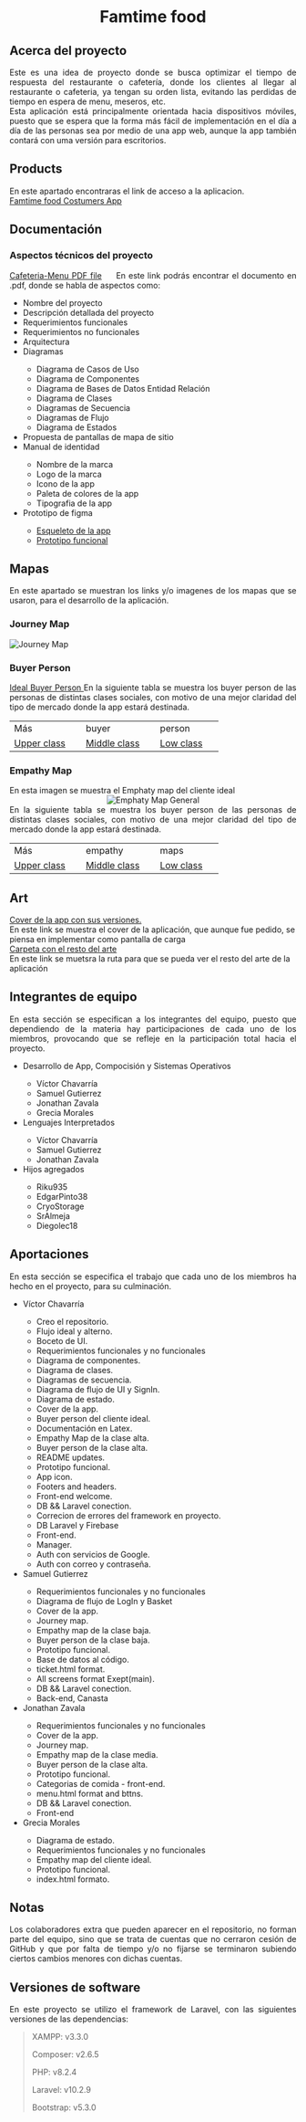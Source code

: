 <h1 align="center"> Famtime food </h1>
<section align="justify">
  <h2 align="left">Acerca del proyecto</h2>
  <span>
  Este es una idea de proyecto donde se busca optimizar el tiempo de respuesta del restaurante o cafetería, donde los clientes al llegar al restaurante o cafeteria, ya tengan su orden lista, evitando las perdidas de tiempo en espera de menu, meseros, etc.
  </span>
  <br/>
  <span>
  Esta aplicación está principalmente orientada hacia dispositivos móviles, puesto que se espera que la forma más fácil de implementación en el día a día de las personas sea por medio de una app web, aunque la app también contará con uma versión para escritorios.
  </apan>
</section>
<section align="justify">
  <h2 align="left">Products</h2>
  <span>
    En este apartado encontraras el link de acceso a la aplicacion.
  </span>
  <br/>
  <a href="https://victorj-ch.github.io/Cafeteria-Menu/">Famtime food Costumers App</a>
</section>
<section align="justify">
  <h2 align="left">Documentación</h2>
  <div>
    <h3 align="left">Aspectos técnicos del proyecto </h3>
    <!-- Laitex --->
    <a href="./documentacion/Cafeteria-Menu/Doc-cafeteria.pdf" style="margin-right: 20px;">Cafeteria-Menu PDF file</a>
    <span>
      En este link podrás encontrar el documento en .pdf, donde se habla de aspectos como:
      <ul>
        <li>Nombre del proyecto</li>
        <li>Descripción detallada del proyecto</li>
        <li>Requerimientos funcionales</li>
        <li>Requerimientos no funcionales</li>
        <li>Arquitectura</li>
        <li>Diagramas</li>
          <ul>
            <li>Diagrama de Casos de Uso</li>
            <li>Diagrama de Componentes</li>
            <li>Diagrama de Bases de Datos Entidad Relación</li>
            <li>Diagrama de Clases</li>
            <li>Diagramas de Secuencia</li>
            <li>Diagramas de Flujo</li>
            <li>Diagrama de Estados</li>
          </ul>
        <li>Propuesta de pantallas de mapa de sitio</li>
        <li>Manual de identidad</li>
          <ul>
            <li>Nombre de la marca</li>
            <li>Logo de la marca</li>
            <li>Icono de la app</li>
            <li>Paleta de colores de la app</li>
            <li>Tipografia de la app</li>
          </ul>
        <li>Prototipo de figma</li>
          <ul>
            <li>
              <a href="https://www.figma.com/file/jMDGvyJhrWegndvcyKfglJ/App-Cafeteria?type=design&node-id=0-1&mode=design&t=ZV4dCkDkixOnfDur-0">Esqueleto de la app</a>
            </li>
            <li>
              <a href="https://www.figma.com/proto/jMDGvyJhrWegndvcyKfglJ/App-Cafeteria?type=design&node-id=11-2&t=pBPoqDubd0GGsh8d-0&scaling=min-zoom&page-id=0%3A1&starting-point-node-id=11%3A2&show-proto-sidebar=1">Prototipo funcional</a>
            </li>
          </ul>
      </ul>
    </span>
  </div>
</section>
<section align="justify">
  <h2>Mapas</h2>
  <span>
    En este apartado se muestran los links y/o imagenes de los mapas que se usaron, para el desarrollo de la aplicación.
  </span>
  <!--Buyer person-->
    <div>
    <h3>Journey Map</h3>
    <div style="text-align: left;">
      <img src="./docImg/Img/Essentials/JourneyMap/JourneyMap.png" alt="Journey Map" style="max-width: 100%;">
    </div>
  </div>
  <div>
    <h3>Buyer Person</h3>
    <a href="https://www.canva.com/design/DAFwUaCOcZE/50RjQNNABKBntjp3pM4HfQ/edit">
    Ideal Buyer Person
    </a>
    <span>
      En la siguiente tabla se muestra los buyer person de las personas de distintas clases sociales, con motivo de una mejor claridad del tipo de mercado donde la app estará destinada.
    </span>
    <table>
      <tr>
        <td>Más</td>
        <td>buyer</td>
        <td>person</td>
      </tr>
      <tr>
        <td>
          <a href="#" style="margin-right: 20px;">Upper class</a>
        </td>
        <td>
          <a href="https://www.canva.com/design/DAFyvlS70oU/487SXZ8ttdGmKcXz8dISMg/edit?utm_content=DAFyvlS70oU&utm_campaign=designshare&utm_medium=link2&utm_source=sharebutton BuyenPerson-ClaseMedia" style="margin-right: 20px;">Middle class</a>
        </td>
        <td>
          <a href="https://www.canva.com/design/DAFytntySOs/L-TbFiqgHwwyAuBrCljjag/edit?utm_content=DAFytntySOs&utm_campaign=designshare&utm_medium=link2&utm_source=sharebutton" style="margin-right: 20px;">Low class</a>
        </td>
      </tr>
    </table>
  </div>
  <div>
    <h3>Empathy Map</h3>
    <span>
      En esta imagen se muestra el Emphaty map del cliente ideal
    </span>
    <div style="text-align: center;">
      <img src="./docImg/Img/Essentials/EmpathyMap/EmpathyMapCoffe.jpg" alt="Emphaty Map General" style="max-width: 70%;">
    </div>
    </a>
    <span>
      En la siguiente tabla se muestra los buyer person de las personas de distintas clases sociales, con motivo de una mejor claridad del tipo de mercado donde la app estará destinada.
    </span>
    <table>
      <tr>
        <td>Más</td>
        <td>empathy</td>
        <td>maps</td>
      </tr>
      <tr>
        <td>
          <a href="#" style="margin-right: 20px;">Upper class</a>
        </td>
        <td>
          <a href="https://www.canva.com/design/DAFyvUNcick/rLBg1cqFvgStSqxykDrRSw/edit?utm_content=DAFyvUNcick&utm_campaign=designshare&utm_medium=link2&utm_source=sharebutton emphaty map clase media" style="margin-right: 20px;">Middle class</a>
        </td>
        <td>
          <a href="https://www.canva.com/design/DAFyvvgx0J0/ENwfpBf21cZiPGAKkheYLQ/edit?utm_content=DAFyvvgx0J0&utm_campaign=designshare&utm_medium=link2&utm_source=sharebutton" style="margin-right: 20px;">Low class</a>
        </td>
      </tr>
    </table>
  </div>
</section>
<section>
  <h2>Art</h2>
  <span>
      <a href="https://drive.google.com/drive/folders/1AuNMp59X0YJqxR1alR2jJUgEV7NNbN8a?usp=sharing">Cover de la app con sus versiones.</a>
      <br>
      <span>En este link se muestra el cover de la aplicación, que aunque fue pedido, se piensa en implementar como pantalla de carga</span>
      <br>
      <a href="./Assets/Img/Art">Carpeta con el resto del arte</a>
      <br>
      <span>
        En este link se muetsra la ruta para que se pueda ver el resto del arte de la aplicación
      </span>
  </span>
</section>
<section align="justify">
  <h2>Integrantes de equipo</h2>
  <span>
    En esta sección se especifican a los integrantes del equipo, puesto que dependiendo de la materia hay participaciones de cada uno de los miembros, provocando que se refleje en la participación total hacia el proyecto.
  </span>
  <ul>
    <li>Desarrollo de App, Compocisión y Sistemas Operativos</li>
    <ul>
      <li>Víctor Chavarría</li>
      <li>Samuel Gutierrez</li>
      <li>Jonathan Zavala</li>
      <li>Grecia Morales</li>
    </ul>
    <li>Lenguajes Interpretados</li>
    <ul>
      <li>Víctor Chavarría</li>
      <li>Samuel Gutierrez</li>
      <li>Jonathan Zavala</li>
    </ul>
    <li>Hijos agregados</li>
    <ul>
      <li>Riku935</li>
      <li>EdgarPinto38</li>
      <li>CryoStorage</li>
      <li>SrAlmeja</li>
      <li>Diegolec18</li>
    </ul>
  </ul>
</section>
<section align="justify">
  <h2>Aportaciones</h2>
  <span>
    En esta sección se especifica el trabajo que cada uno de los miembros ha hecho en el proyecto, para su culminación.
  </span>
  <ul>
    <li>Víctor Chavarría</li>
    <ul>
      <li>Creo el repositorio.</li>
      <li>Flujo ideal y alterno.</li>
      <li>Boceto de UI.</li>
      <li>Requerimientos funcionales y no funcionales</li>
      <li>Diagrama de componentes.</li>
      <li>Diagrama de clases.</li>
      <li>Diagramas de secuencia.</li>
      <li>Diagrama de flujo de UI y SignIn.</li>
      <li>Diagrama de estado.</li>
      <li>Cover de la app.</li>
      <li>Buyer person del cliente ideal.</li>
      <li>Documentación en Latex.</li>
      <li>Empathy Map de la clase alta.</li>
      <li>Buyer person de la clase alta.</li>
      <li>README updates.</li>
      <li>Prototipo funcional.</li>
      <li>App icon.</li>
      <li>Footers and headers.</li>
      <li>Front-end welcome.</li>
      <li>DB && Laravel conection.</li>
      <li>Correcion de errores del framework en proyecto.</li>
      <li>DB Laravel y Firebase</li>
      <li>Front-end.</li>
      <li>Manager.</li>
      <li>Auth con servicios de Google.</li>
      <li>Auth con correo y contraseña.</li>
    </ul>
    <li>Samuel Gutierrez</li>
    <ul>
      <li>Requerimientos funcionales y no funcionales</li>
      <li>Diagrama de flujo de LogIn y Basket</li>
      <li>Cover de la app.</li>
      <li>Journey map.</li>
      <li>Empathy map de la clase baja.</li>
      <li>Buyer person de la clase baja.</li>
      <li>Prototipo funcional.</li>
      <li>Base de datos al código.</li>
      <li>ticket.html format.</li>
      <li>All screens format Exept(main).</li>
      <li>DB && Laravel conection.</li>
      <li>Back-end, Canasta</li>
    </ul>
    <li>Jonathan Zavala</li>
    <ul>
      <li>Requerimientos funcionales y no funcionales</li> 
      <li>Cover de la app.</li>
      <li>Journey map.</li>
      <li>Empathy map de la clase media.</li>
      <li>Buyer person de la clase alta.</li>
      <li>Prototipo funcional.</li>
      <li>Categorias de comida - front-end.</li>
      <li>menu.html format and bttns.</li>
      <li>DB && Laravel conection.</li>
      <li>Front-end</li>
    </ul>
    <li>Grecia Morales</li>
    <ul>
      <li>Diagrama de estado.</li>
      <li>Requerimientos funcionales y no funcionales</li>
      <li>Empathy map del cliente ideal.</li>
      <li>Prototipo funcional.</li>
      <li>index.html formato.</li>
    </ul>
  </ul>
</section>
<section align="justify">
  <h2>Notas</h2>
  <span>
    Los colaboradores extra que pueden aparecer en el repositorio, no forman parte del equipo, sino que se trata de cuentas que no cerraron cesión de GitHub y que por falta de tiempo y/o no fijarse se terminaron subiendo ciertos cambios menores con dichas cuentas.
  </span>
</section>
<section align="justify">
  <h2>Versiones de software</h2>
  <span>
    En este proyecto se utilizo el framework de Laravel, con las siguientes versiones de las dependencias:
  </span>
  <blockquote>
    <p>XAMPP: v3.3.0</p>
    <p>Composer: v2.6.5</p>
    <p>PHP: v8.2.4</p>
    <p>Laravel: v10.2.9</p>
    <p>Bootstrap: v5.3.0</p>
  </blockquote>
</section>